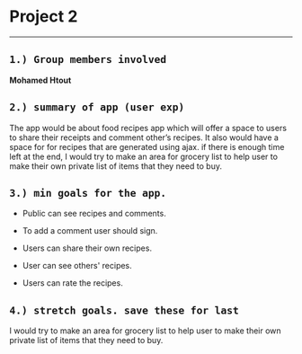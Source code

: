 # Project 2
*****

## `1.) Group members involved`

**Mohamed Htout**

## `2.) summary of app (user exp)`

The app would be about food recipes app which will offer a space to users to share their receipts and comment other’s recipes. It also would have a space for for recipes that are generated using ajax.
if there is enough time left at the end, I would try to make an area for grocery list to help user to make their own private list of items that they need to buy.

## `3.) min goals for the app.`

* Public can see recipes and comments.

* To add a comment user should sign.

* Users can share their own recipes.

* User can see others' recipes.

* Users can rate the recipes.



## `4.) stretch goals. save these for last`

I would try to make an area for grocery list to help user to make their own private list of items that they need to buy.

